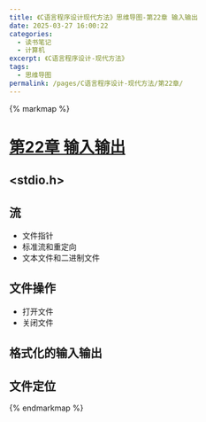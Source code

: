 ```yaml
---
title: 《C语言程序设计现代方法》思维导图-第22章 输入输出
date: 2025-03-27 16:00:22
categories:
  - 读书笔记
  - 计算机
excerpt: 《C语言程序设计-现代方法》
tags:
  - 思维导图
permalink: /pages/C语言程序设计-现代方法/第22章/
---
```


{% markmap %}

# [第22章 输入输出](/pages/C语言程序设计-现代方法/思维导图/汇总/)

## <stdio.h>
## 流
- 文件指针
- 标准流和重定向
- 文本文件和二进制文件
## 文件操作
- 打开文件
- 关闭文件
## 格式化的输入输出
## 文件定位



{% endmarkmap %}